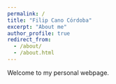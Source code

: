 ```yaml
---
permalink: /
title: "Filip Cano Córdoba"
excerpt: "About me"
author_profile: true
redirect_from:
  - /about/
  - /about.html
---
```


Welcome to my personal webpage.
